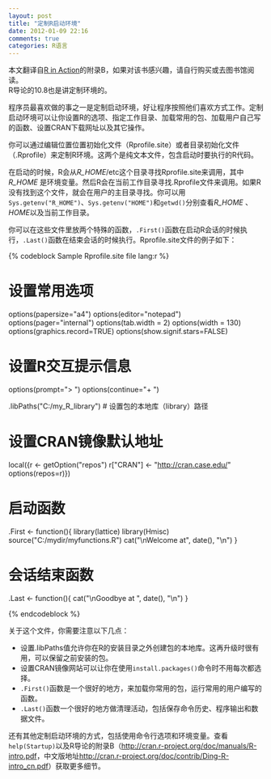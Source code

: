 ```yaml
---
layout: post
title: "定制R启动环境"
date: 2012-01-09 22:16
comments: true
categories: R语言
---
```


<p class="info">
本文翻译自<a href="http://www.manning.com/kabacoff/" target="_blank">R in Action</a>的附录B，如果对该书感兴趣，请自行购买或去图书馆阅读。<br />
R导论的10.8也是讲定制环境的。
</p>

程序员最喜欢做的事之一是定制启动环境，好让程序按照他们喜欢方式工作。定制启动环境可以让你设置R的选项、指定工作目录、加载常用的包、加载用户自己写的函数、设置CRAN下载网址以及其它操作。

你可以通过编辑位置位置初始化文件（Rprofile.site）或者目录初始化文件（.Rprofile）来定制R环境。这两个是纯文本文件，包含启动时要执行的R代码。

<!--more-->

在启动的时候，R会从*R_HOME*/etc这个目录寻找Rprofile.site来调用，其中 *R_HOME* 是环境变量。然后R会在当前工作目录寻找.Rprofile文件来调用。如果R没有找到这个文件，就会在用户的主目录寻找。你可以用`Sys.getenv("R_HOME")`、`Sys.getenv("HOME")`和`getwd()`分别查看*R_HOME* 、*HOME*以及当前工作目录。

你可以在这些文件里放两个特殊的函数，`.First()`函数在启动R会话的时候执行，`.Last()`函数在结束会话的时候执行。Rprofile.site文件的例子如下：

{% codeblock Sample Rprofile.site file  lang:r %}
# 设置常用选项
options(papersize="a4")
options(editor="notepad")
options(pager="internal")
options(tab.width = 2)
options(width = 130)
options(graphics.record=TRUE)
options(show.signif.stars=FALSE)

# 设置R交互提示信息
options(prompt="> ")
options(continue="+ ")

.libPaths("C:/my_R_library") # 设置包的本地库（library）路径

# 设置CRAN镜像默认地址
local({r <- getOption("repos")
     r["CRAN"] <- "http://cran.case.edu/"
     options(repos=r)})

# 启动函数
.First <- function(){
 library(lattice)
 library(Hmisc)
 source("C:/mydir/myfunctions.R")
 cat("\nWelcome at", date(), "\n")
}

# 会话结束函数
.Last <- function(){
 cat("\nGoodbye at ", date(), "\n")
}

{% endcodeblock %}

关于这个文件，你需要注意以下几点：

* 设置.libPaths值允许你在R的安装目录之外创建包的本地库。这再升级时很有用，可以保留之前安装的包。
* 设置CRAN镜像网站可以让你在使用`install.packages()`命令时不用每次都选择。
* `.First()`函数是一个很好的地方，来加载你常用的包，运行常用的用户编写的函数。
* `.Last()`函数一个很好的地方做清理活动，包括保存命令历史、程序输出和数据文件。

还有其他定制启动环境的方式，包括使用命令行选项和环境变量。查看`help(Startup)`以及R导论的附录B（<http://cran.r-project.org/doc/manuals/R-intro.pdf>，中文版地址<http://cran.r-project.org/doc/contrib/Ding-R-intro_cn.pdf>）获取更多细节。






